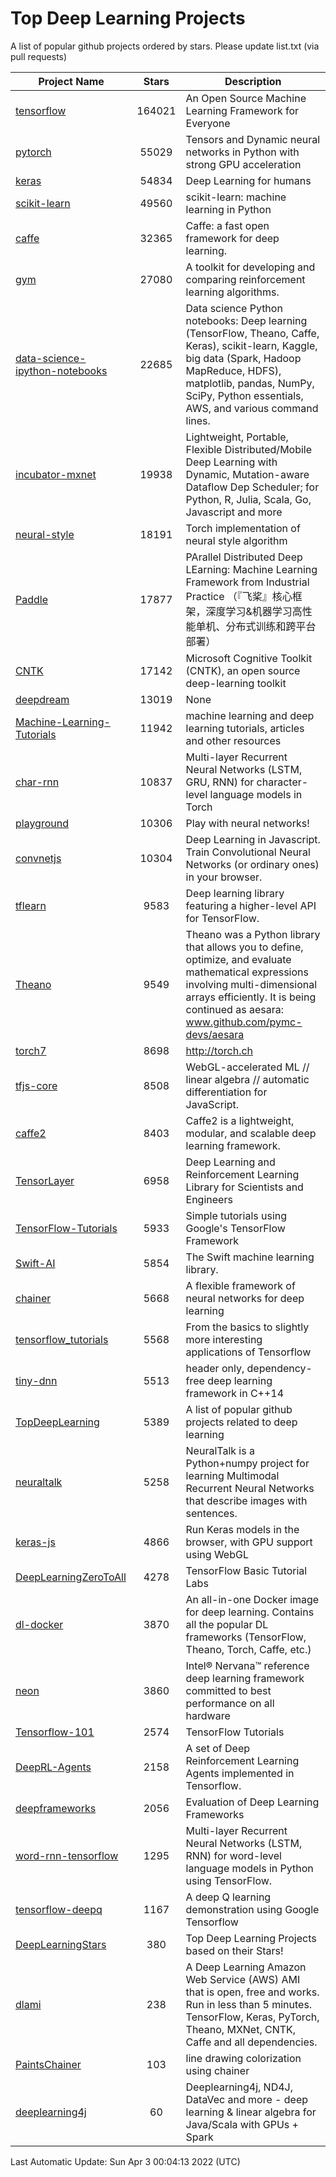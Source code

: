 # Top Deep Learning Projects
A list of popular github projects ordered by stars.
Please update list.txt (via pull requests)

|Project Name| Stars | Description |
| ---------- |:-----:| ----------- |
| [tensorflow](https://github.com/tensorflow/tensorflow) | 164021 | An Open Source Machine Learning Framework for Everyone |
| [pytorch](https://github.com/pytorch/pytorch) | 55029 | Tensors and Dynamic neural networks in Python with strong GPU acceleration |
| [keras](https://github.com/keras-team/keras) | 54834 | Deep Learning for humans |
| [scikit-learn](https://github.com/scikit-learn/scikit-learn) | 49560 | scikit-learn: machine learning in Python |
| [caffe](https://github.com/BVLC/caffe) | 32365 | Caffe: a fast open framework for deep learning. |
| [gym](https://github.com/openai/gym) | 27080 | A toolkit for developing and comparing reinforcement learning algorithms. |
| [data-science-ipython-notebooks](https://github.com/donnemartin/data-science-ipython-notebooks) | 22685 | Data science Python notebooks: Deep learning (TensorFlow, Theano, Caffe, Keras), scikit-learn, Kaggle, big data (Spark, Hadoop MapReduce, HDFS), matplotlib, pandas, NumPy, SciPy, Python essentials, AWS, and various command lines. |
| [incubator-mxnet](https://github.com/apache/incubator-mxnet) | 19938 | Lightweight, Portable, Flexible Distributed/Mobile Deep Learning with Dynamic, Mutation-aware Dataflow Dep Scheduler; for Python, R, Julia, Scala, Go, Javascript and more |
| [neural-style](https://github.com/jcjohnson/neural-style) | 18191 | Torch implementation of neural style algorithm |
| [Paddle](https://github.com/PaddlePaddle/Paddle) | 17877 | PArallel Distributed Deep LEarning: Machine Learning Framework from Industrial Practice （『飞桨』核心框架，深度学习&机器学习高性能单机、分布式训练和跨平台部署） |
| [CNTK](https://github.com/microsoft/CNTK) | 17142 | Microsoft Cognitive Toolkit (CNTK), an open source deep-learning toolkit |
| [deepdream](https://github.com/google/deepdream) | 13019 | None |
| [Machine-Learning-Tutorials](https://github.com/ujjwalkarn/Machine-Learning-Tutorials) | 11942 | machine learning and deep learning tutorials, articles and other resources  |
| [char-rnn](https://github.com/karpathy/char-rnn) | 10837 | Multi-layer Recurrent Neural Networks (LSTM, GRU, RNN) for character-level language models in Torch |
| [playground](https://github.com/tensorflow/playground) | 10306 | Play with neural networks! |
| [convnetjs](https://github.com/karpathy/convnetjs) | 10304 | Deep Learning in Javascript. Train Convolutional Neural Networks (or ordinary ones) in your browser. |
| [tflearn](https://github.com/tflearn/tflearn) | 9583 | Deep learning library featuring a higher-level API for TensorFlow. |
| [Theano](https://github.com/Theano/Theano) | 9549 | Theano was a Python library that allows you to define, optimize, and evaluate mathematical expressions involving multi-dimensional arrays efficiently. It is being continued as aesara: www.github.com/pymc-devs/aesara |
| [torch7](https://github.com/torch/torch7) | 8698 | http://torch.ch |
| [tfjs-core](https://github.com/tensorflow/tfjs-core) | 8508 | WebGL-accelerated ML // linear algebra // automatic differentiation for JavaScript. |
| [caffe2](https://github.com/facebookarchive/caffe2) | 8403 | Caffe2 is a lightweight, modular, and scalable deep learning framework. |
| [TensorLayer](https://github.com/tensorlayer/TensorLayer) | 6958 | Deep Learning and Reinforcement Learning Library for Scientists and Engineers  |
| [TensorFlow-Tutorials](https://github.com/nlintz/TensorFlow-Tutorials) | 5933 | Simple tutorials using Google's TensorFlow Framework |
| [Swift-AI](https://github.com/Swift-AI/Swift-AI) | 5854 | The Swift machine learning library. |
| [chainer](https://github.com/chainer/chainer) | 5668 | A flexible framework of neural networks for deep learning |
| [tensorflow_tutorials](https://github.com/pkmital/tensorflow_tutorials) | 5568 | From the basics to slightly more interesting applications of Tensorflow |
| [tiny-dnn](https://github.com/tiny-dnn/tiny-dnn) | 5513 | header only, dependency-free deep learning framework in C++14 |
| [TopDeepLearning](https://github.com/aymericdamien/TopDeepLearning) | 5389 | A list of popular github projects related to deep learning |
| [neuraltalk](https://github.com/karpathy/neuraltalk) | 5258 | NeuralTalk is a Python+numpy project for learning Multimodal Recurrent Neural Networks that describe images with sentences. |
| [keras-js](https://github.com/transcranial/keras-js) | 4866 | Run Keras models in the browser, with GPU support using WebGL |
| [DeepLearningZeroToAll](https://github.com/hunkim/DeepLearningZeroToAll) | 4278 | TensorFlow Basic Tutorial Labs |
| [dl-docker](https://github.com/floydhub/dl-docker) | 3870 | An all-in-one Docker image for deep learning. Contains all the popular DL frameworks (TensorFlow, Theano, Torch, Caffe, etc.) |
| [neon](https://github.com/NervanaSystems/neon) | 3860 | Intel® Nervana™ reference deep learning framework committed to best performance on all hardware |
| [Tensorflow-101](https://github.com/sjchoi86/Tensorflow-101) | 2574 | TensorFlow Tutorials |
| [DeepRL-Agents](https://github.com/awjuliani/DeepRL-Agents) | 2158 | A set of Deep Reinforcement Learning Agents implemented in Tensorflow. |
| [deepframeworks](https://github.com/zer0n/deepframeworks) | 2056 | Evaluation of Deep Learning Frameworks |
| [word-rnn-tensorflow](https://github.com/hunkim/word-rnn-tensorflow) | 1295 | Multi-layer Recurrent Neural Networks (LSTM, RNN) for word-level language models in Python using TensorFlow. |
| [tensorflow-deepq](https://github.com/siemanko/tensorflow-deepq) | 1167 | A deep Q learning demonstration using Google Tensorflow |
| [DeepLearningStars](https://github.com/hunkim/DeepLearningStars) | 380 | Top Deep Learning Projects based on their Stars! |
| [dlami](https://github.com/ritchieng/dlami) | 238 | A Deep Learning Amazon Web Service (AWS) AMI that is open, free and works. Run in less than 5 minutes. TensorFlow, Keras, PyTorch, Theano, MXNet, CNTK, Caffe and all dependencies. |
| [PaintsChainer](https://github.com/taizan/PaintsChainer) | 103 | line drawing colorization using chainer |
| [deeplearning4j](https://github.com/deeplearning4j/deeplearning4j) | 60 | Deeplearning4j, ND4J, DataVec and more - deep learning & linear algebra for Java/Scala with GPUs + Spark |

Last Automatic Update: Sun Apr  3 00:04:13 2022 (UTC)
